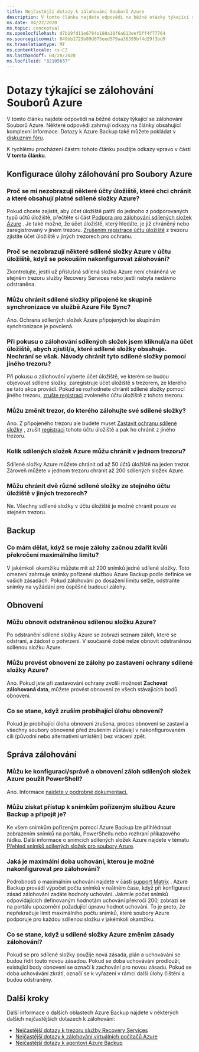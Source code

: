 ```yaml
---
title: Nejčastější dotazy k zálohování Souborů Azure
description: V tomto článku najdete odpovědi na běžné otázky týkající se ochrany sdílených složek Azure pomocí služby Azure Backup.
ms.date: 04/22/2020
ms.topic: conceptual
ms.openlocfilehash: d7b19fd11e6784a188a18f6a613eef5ff4f77764
ms.sourcegitcommit: 849bb1729b89d075eed579aa36395bf4d29f3bd9
ms.translationtype: MT
ms.contentlocale: cs-CZ
ms.lasthandoff: 04/28/2020
ms.locfileid: "82105637"
---
```

# <a name="questions-about-backing-up-azure-files"></a>Dotazy týkající se zálohování Souborů Azure

V tomto článku najdete odpovědi na běžné dotazy týkající se zálohování Souborů Azure. Některé odpovědi zahrnují odkazy na články obsahující komplexní informace. Dotazy k Azure Backup také můžete pokládat v [diskuzním fóru](https://social.msdn.microsoft.com/forums/azure/home?forum=windowsazureonlinebackup).

K rychlému procházení částmi tohoto článku použijte odkazy vpravo v části **V tomto článku**.

## <a name="configuring-the-backup-job-for-azure-files"></a>Konfigurace úlohy zálohování pro Soubory Azure

### <a name="why-cant-i-see-some-of-my-storage-accounts-that-i-want-to-protect-which-contain-valid-azure-file-shares"></a>Proč se mi nezobrazují některé účty úložiště, které chci chránit a které obsahují platné sdílené složky Azure?

Pokud chcete zajistit, aby účet úložiště patřil do jednoho z podporovaných typů účtů úložiště, přečtěte si část [Podpora pro zálohování sdílených složek Azure](azure-file-share-support-matrix.md) . Je také možné, že účet úložiště, který hledáte, je již chráněný nebo zaregistrovaný v jiném trezoru. [Zrušením registrace účtu úložiště](manage-afs-backup.md#unregister-a-storage-account) z trezoru zjistíte účet úložiště v jiných trezorech pro ochranu.

### <a name="why-cant-i-see-some-of-my-azure-file-shares-in-the-storage-account-when-im-trying-to-configure-backup"></a>Proč se nezobrazují některé sdílené složky Azure v účtu úložiště, když se pokouším nakonfigurovat zálohování?

Zkontrolujte, jestli už příslušná sdílená složka Azure není chráněná ve stejném trezoru služby Recovery Services nebo jestli nebyla nedávno odstraněna.

### <a name="can-i-protect-file-shares-connected-to-a-sync-group-in-azure-files-sync"></a>Můžu chránit sdílené složky připojené ke skupině synchronizace ve službě Azure File Sync?

Ano. Ochrana sdílených složek Azure připojených ke skupinám synchronizace je povolená.

### <a name="when-trying-to-back-up-file-shares-i-clicked-on-a-storage-account-for-discovering-the-file-shares-in-it-however-i-didnt-protect-them-how-do-i-protect-these-file-shares-with-any-other-vault"></a>Při pokusu o zálohování sdílených složek jsem kliknul/a na účet úložiště, abych zjistil/a, které sdílené složky obsahuje. Nechrání se však. Návody chránit tyto sdílené složky pomocí jiného trezoru?

Při pokusu o zálohování vyberte účet úložiště, ve kterém se budou objevovat sdílené složky. zaregistruje účet úložiště s trezorem, ze kterého se tato akce provádí. Pokud se rozhodnete chránit sdílené složky pomocí jiného trezoru, [zrušte registraci](manage-afs-backup.md#unregister-a-storage-account) zvoleného účtu úložiště z tohoto trezoru.

### <a name="can-i-change-the-vault-to-which-i-back-up-my-file-shares"></a>Můžu změnit trezor, do kterého zálohujte své sdílené složky?

Ano. Z připojeného trezoru ale budete muset [Zastavit ochranu sdílené složky](manage-afs-backup.md#stop-protection-on-a-file-share) , zrušit [registraci](manage-afs-backup.md#unregister-a-storage-account) tohoto účtu úložiště a pak ho chránit z jiného trezoru.

### <a name="how-many-azure-file-shares-can-i-protect-in-a-vault"></a>Kolik sdílených složek Azure můžu chránit v jednom trezoru?

Sdílené složky Azure můžete chránit od až 50 účtů úložiště na jeden trezor. Zároveň můžete v jednom trezoru chránit až 200 sdílených složek Azure.

### <a name="can-i-protect-two-different-file-shares-from-the-same-storage-account-to-different-vaults"></a>Můžu chránit dvě různé sdílené složky ze stejného účtu úložiště v jiných trezorech?

Ne. Všechny sdílené složky v účtu úložiště je možné chránit pouze ve stejném trezoru.

## <a name="backup"></a>Backup

### <a name="what-should-i-do-if-my-backups-start-failing-due-to-the-maximum-limit-reached-error"></a>Co mám dělat, když se moje zálohy začnou zdařit kvůli překročení maximálního limitu?

V jakémkoli okamžiku můžete mít až 200 snímků jedné sdílené složky. Toto omezení zahrnuje snímky pořízené službou Azure Backup podle definice ve vašich zásadách. Pokud zálohování po dosažení limitu selže, odstraňte snímky na vyžádání pro úspěšné budoucí zálohy.

## <a name="restore"></a>Obnovení

### <a name="can-i-recover-from-a-deleted-azure-file-share"></a>Můžu obnovit odstraněnou sdílenou složku Azure?

Po odstranění sdílené složky Azure se zobrazí seznam záloh, které se odstraní, a žádost o potvrzení. V současné době nelze obnovit odstraněnou sdílenou složku Azure.

### <a name="can-i-restore-from-backups-if-i-stopped-protection-on-an-azure-file-share"></a>Můžu provést obnovení ze zálohy po zastavení ochrany sdílené složky Azure?

Ano. Pokud jste při zastavování ochrany zvolili možnost **Zachovat zálohovaná data**, můžete provést obnovení ze všech stávajících bodů obnovení.

### <a name="what-happens-if-i-cancel-an-ongoing-restore-job"></a>Co se stane, když zruším probíhající úlohu obnovení?

Pokud je probíhající úloha obnovení zrušena, proces obnovení se zastaví a všechny soubory obnovené před zrušením zůstávají v nakonfigurovaném cíli (původní nebo alternativní umístění) bez vrácení zpět.

## <a name="manage-backup"></a>Správa zálohování

### <a name="can-i-use-powershell-to-configuremanagerestore-backups-of-azure-file-shares"></a>Můžu ke konfiguraci/správě a obnovení záloh sdílených složek Azure použít PowerShell?

Ano. Informace [najdete v podrobné dokumentaci.](backup-azure-afs-automation.md)

### <a name="can-i-access-the-snapshots-taken-by-azure-backups-and-mount-them"></a>Můžu získat přístup k snímkům pořízeným službou Azure Backup a připojit je?

Ke všem snímkům pořízeným pomocí Azure Backup lze přihlédnout zobrazením snímků na portálu, PowerShellu nebo rozhraní příkazového řádku. Další informace o snímcích sdílených složek Azure najdete v tématu [Přehled snímků sdílených složek pro soubory Azure](../storage/files/storage-snapshots-files.md).

### <a name="what-is-the-maximum-retention-i-can-configure-for-backups"></a>Jaká je maximální doba uchování, kterou je možné nakonfigurovat pro zálohování?

Podrobnosti o maximálním uchování najdete v části [support Matrix](azure-file-share-support-matrix.md) . Azure Backup provádí výpočet počtu snímků v reálném čase, když při konfiguraci zásad zálohování zadáte hodnoty uchování. Jakmile počet snímků odpovídajících definovaným hodnotám uchování překročí 200, zobrazí se na portálu upozornění požadující úpravu hodnot uchování. To je proto, že nepřekračuje limit maximálního počtu snímků, které soubory Azure podporuje pro každou sdílenou složku v jakémkoli okamžiku.

### <a name="what-happens-when-i-change-the-backup-policy-for-an-azure-file-share"></a>Co se stane, když u sdílené složky Azure změním zásady zálohování?

Pokud se pro sdílené složky použije nová zásada, plán a uchovávání se budou řídit touto novou zásadou. Pokud se doba uchovávání prodlouží, existující body obnovení se označí k zachování pro novou zásadu. Pokud se doba uchovávání zkrátí, označí se k vyřazení v rámci další úlohy čištění a budou odstraněny.

## <a name="next-steps"></a>Další kroky

Další informace o dalších oblastech Azure Backup najdete v některých dalších nejčastějších dotazech k zálohování:

- [Nejčastější dotazy k trezoru služby Recovery Services](backup-azure-backup-faq.md)
- [Nejčastější dotazy k zálohování virtuálních počítačů Azure](backup-azure-vm-backup-faq.md)
- [Nejčastější dotazy k agentovi Azure Backup](backup-azure-file-folder-backup-faq.md)
